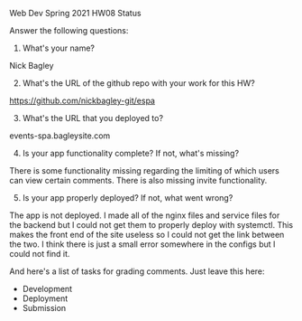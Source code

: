 
Web Dev Spring 2021 HW08 Status

Answer the following questions:


1. What's your name?

Nick Bagley

2. What's the URL of the github repo with your work for this HW?

https://github.com/nickbagley-git/espa

3. What's the URL that you deployed to?

events-spa.bagleysite.com

4. Is your app functionality complete? If not, what's missing?

There is some functionality missing regarding the limiting of which users
can view certain comments. There is also missing invite functionality.

5. Is your app properly deployed? If not, what went wrong?

The app is not deployed. I made all of the nginx files and service files
for the backend but I could not get them to properly deploy with systemctl.
This makes the front end of the site useless so I could not get the link
between the two. I think there is just a small error somewhere in the configs
but I could not find it.


And here's a list of tasks for grading comments. Just leave this here:
 - Development
 - Deployment
 - Submission
